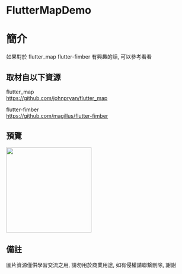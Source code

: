 # FlutterMapDemo

簡介
==================================
如果對於 flutter_map flutter-fimber 有興趣的話, 可以參考看看                                

取材自以下資源
--------
flutter_map                                                                 
https://github.com/johnpryan/flutter_map    

flutter-fimber                                                                 
https://github.com/magillus/flutter-fimber     
                  
預覽
--------
<p align="left">
  <img src="https://i.imgur.com/rkcwt7E.png" width="230"/>
</p> 

備註
--------
圖片資源僅供學習交流之用, 請勿用於商業用途, 如有侵權請聯繫刪除, 謝謝
